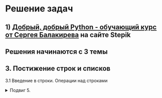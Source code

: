 # Решение задач

## 1) [__Добрый, добрый Python - обучающий курс от Сергея Балакирева__](https://stepik.org/course/100707/syllabus) на сайте Stepik

## Решения начинаются с 3 темы

## __3. Постижение строк и списков__
3.1 Введение в строки. Операции над строками
<details>
<summary>Подвиг 5.</summary>
[__Решение__]()
Напишите программу ввода двух строк (каждая вводится с новой строки) и их объединения в одну
строку через пробел. Результат выведите на экран.

### Sample Input
hello python
i love you

### Sample Output
hello python i love you


[__Решение__](https://github.com/ShivaZoid/my_solutions/blob/main/stepik_by_Sergey_Balakirev/3_topic/3_1/7.py)

</details>